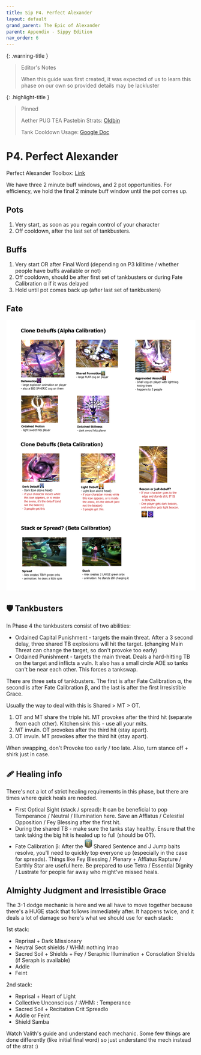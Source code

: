 ```yaml
---
title: Sip P4. Perfect Alexander
layout: default
grand_parent: The Epic of Alexander
parent: Appendix - Sippy Edition
nav_order: 6
---
```


<!-- prettier-ignore-start -->

{: .warning-title }
> Editor's Notes
>
> When this guide was first created, it was expected of us to learn this phase on our own so provided details may be lackluster

{: .highlight-title }
> Pinned
>
> Aether PUG TEA Pastebin Strats: [Oldbin](https://pastebin.com/Xqa1zsPy)
>
> Tank Cooldown Usage: [Google Doc](https://docs.google.com/spreadsheets/d/1zB5NpvIR0J5uAybtYkqAn_gglnmYcSCo0b0mgSZagUg)
<!-- prettier-ignore-end -->

# P4. Perfect Alexander

Perfect Alexander Toolbox: [Link](https://ff14.toolboxgaming.space/?id=615143888355361&preview=1)

We have three 2 minute buff windows, and 2 pot opportunities. For efficiency, we hold the final 2 minute buff window until the pot comes up.

## Pots

1. Very start, as soon as you regain control of your character
2. Off cooldown, after the last set of tankbusters.

## Buffs

1. Very start OR after Final Word (depending on P3 killtime / whether people have buffs available or not)
2. Off cooldown, should be after first set of tankbusters or during Fate Calibration α if it was delayed
3. Hold until pot comes back up (after last set of tankbusters)

## Fate

![sip-p4-01](/assets/images/tea/sip-p4-01.png)

## 🛡️ Tankbusters

In Phase 4 the tankbusters consist of two abilities:

- Ordained Capital Punishment - targets the main threat. After a 3 second delay, three shared TB explosions will hit the target. (changing Main Threat can change the target, so don't provoke too early)
- Ordained Punishment - targets the main threat. Deals a hard-hitting TB on the target and inflicts a vuln. It also has a small circle AOE so tanks can't be near each other. This forces a tankswap.

There are three sets of tankbusters. The first is after Fate Calibration α, the second is after Fate Calibration β, and the last is after the first Irresistible Grace.

Usually the way to deal with this is Shared > MT > OT.

1. OT and MT share the triple hit. MT provokes after the third hit (separate from each other). Kitchen sink this - use all your mits.
2. MT invuln. OT provokes after the third hit (stay apart).
3. OT invuln. MT provokes after the third hit (stay apart).

When swapping, don't Provoke too early / too late. Also, turn stance off + shirk just in case.

## 🩹 Healing info

There's not a lot of strict healing requirements in this phase, but there are times where quick heals are needed.

- First Optical Sight (stack / spread): It can be beneficial to pop Temperance / Neutral / Illumination here. Save an Afflatus / Celestial Opposition / Fey Blessing after the first hit.
- During the shared TB - make sure the tanks stay healthy. Ensure that the tank taking the big hit is healed up to full (should be OT).
- Fate Calibration β: After the <img src="/assets/images/tea/SharedSentence.png" width="20px"> Shared Sentence and J Jump baits resolve, you'll need to quickly top everyone up (especially in the case for spreads). Things like Fey Blessing / Plenary + Afflatus Rapture / Earthly Star are useful here. Be prepared to use Tetra / Essential Dignity / Lustrate for people far away who might've missed heals.

## Almighty Judgment and Irresistible Grace

The 3-1 dodge mechanic is here and we all have to move together because there's a HUGE stack that follows immediately after. It happens twice, and it deals a lot of damage so here's what we should use for each stack:

1st stack:

- Reprisal + Dark Missionary
- Neutral Sect shields / WHM: nothing lmao
- Sacred Soil + Shields + Fey / Seraphic Illumination + Consolation Shields (if Seraph is available)
- Addle
- Feint

2nd stack:

- Reprisal + Heart of Light
- Collective Unconscious / :WHM: : Temperance
- Sacred Soil + Recitation Crit Spreadlo
- Addle or Feint
- Shield Samba

Watch Valith's guide and understand each mechanic. Some few things are done differently (like initial final word) so just understand the mech instead of the strat :)
